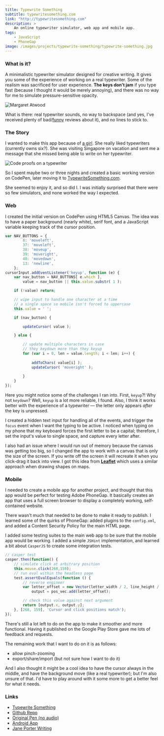 ```yaml
---
title: Typewrite Something
subtitle: typewritesomething.com
link: "http://typewritesomething.com"
description: >
    An online typewriter simulator, web app and mobile app.
tags:
    - JavaScript
    - PhoneGap
image: /images/projects/typewrite-something/typewrite-something.jpg
---
```


### What is it?

A minimalistic typewriter simulator designed for creative writing.  It gives you some of the experience of working on a real typewriter.  Some of the realism was sacrificed for user experience. **The keys don't jam** if you type fast (because I thought it would be merely annoying), and there was no way for me to simulate pressure-sensitive opacity.

![Margaret Atwood](https://lh3.googleusercontent.com/kbiRthMia_jtiHFTsijoHhtPfOIPN9VALrJmjgsvozf7-Nzr-9nRiWGiwj_9MzuRIy4=h900)

What is there: real typewriter sounds, no way to backspace (and yes, I've received plenty of bad/[funny](https://i.imgur.com/VtsFgc7.png) reviews about it), and no lines to stick to. 

### The Story

I wanted to make this app because of [a girl](https://www.instagram.com/janeporterwriting/). She really liked typewriters (currently owns six?).  She was visiting Singapore on vacation and sent me a message that she missed being able to write on her typewriter. 

![Code proofs on a typewriter](/images/projects/typewrite-something/typewriter.jpg)

So I spent maybe two or three nights and created a basic working version on CodePen, later moving it to [TypewriteSomething.com](http://typewritesomething.com/).

She seemed to enjoy it, and so did I.  I was initially surprised that there were so few simulators, and none worked the way I expected.

### Web

I created the initial version on CodePen using HTML5 Canvas.  The idea was to have a paper background (nearly white), serif font, and a JavaScript variable keeping track of the cursor position.

```javascript
var NAV_BUTTONS = {
		8: 'moveleft',
		37: 'moveleft',
		38: 'moveup',
		39: 'moveright',
		40: 'movedown',
		13: 'newline',
	};
cursorInput.addEventListener('keyup', function (e) {
	var nav_button = NAV_BUTTONS[ e.which ],
		value = nav_button || this.value.substr( 1 );

	if (!value) return;

	// wipe input to handle one character at a time
	// a single space so mobile isn't forced to uppercase
	this.value = ' ';

	if (nav_button) {

		updateCursor( value );

	} else {

		// update multiple characters in case 
		// they keydown more than they keyup
		for (var i = 0, len = value.length; i < len; i++) {
			
			addToChars( value[i] );
			updateCursor( 'moveright' );
		
		}
	}
});
```

Here you might notice some of the challenges I ran into.  First, `keyup`?!  Why not `keydown`?  Well, `keyup` is a lot more reliable, I found. Also, I think it works better with the experience of a typewriter &mdash; the letter only appears *after* the key is unpressed. 

I created a hidden text input for handling all of the events, and trigger the `focus` event when I want the typing to be active.  I noticed when typing on my phone that my keyboard forces the first letter to be a capital; therefore, I set the input's value to single space, and capture every letter after.

I also had an issue where I would run out of memory because the canvas was getting too big, so I changed the app to work with a canvas that is only the size of the screen.  If you write off the screen it will recreate it when you click-drag it back into view.  I got this idea from **[Leaflet](http://leafletjs.com/)** which uses a similar approach when drawing shapes on maps.

### Mobile

I needed to create a mobile app for another project, and thought that this app would be perfect for testing Adobe PhoneGap.  It basically creates an app that uses a full screen browser to display a completely working, self-contained website.  

There wasn't much that needed to be done to make it ready to publish.  I learned some of the quirks of PhoneGap: added plugins to the `config.xml`, and added a Content Security Policy for the main HTML page.

I added some testing suites to the main web app to be sure that the mobile app would be working.  I added a simple `JSHint` implementation, and learned a bit about `CasperJS` to create some integration tests.

```javascript
// casper test
casper.then(function() {
	// simulate click at arbitrary position
    this.mouse.click(268,159);
    // run eval within the headless page
    test.assertEvalEquals(function () {
    	// reverse engineer 
        var letter_offset = new Vector(letter_width / 2, line_height / 2),
            output = pos_vec.add(letter_offset);

        // check this value against next argument
        return [output.x, output.y];
    }, [268, 159], 'Cursor and click positions match');
});
```

There's still a lot left to do on the app to make it smoother and more functional.  Having it published on the Google Play Store gave me lots of feedback and requests.

The remaining work that I want to do on it is as follows:

- allow pinch-zooming
- export/share/import (but not sure how I want to do it)

And I also thought it might be a cool idea to have the cursor always in the middle, and have the background move (like a real typewriter); but I'm also unsure of that.  I'd have to play around with it some more to get a better feel for what it needs.

### Links

- [Typewrite Something](http://typewritesomething.com/)
- [<i class="fa fa-github"></i> Github Repo](https://github.com/bozdoz/typewritesomething)
- [<i class="fa fa-codepen"></i> Original Pen (no audio)](https://codepen.io/bozdoz/pen/pvdOXG)
- [<i class="fa fa-android"></i> Android App](https://play.google.com/store/apps/details?id=com.phonegap.typewritesomething)
- [Jane Porter Writing](https://www.instagram.com/janeporterwriting/)